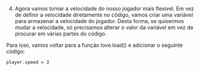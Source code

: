 4. Agora vamos tornar a velocidade do nosso jogador mais flexível. Em vez de definir a velocidade diretamente no código, vamos criar uma variável para armazenar a velocidade do jogador. Desta forma, se quisermos mudar a velocidade, só precisamos alterar o valor da variável em vez de procurar em várias partes do código.

Para isso, vamos voltar para a função love.load() e adicionar o seguinte código:
    
    player.speed = 3